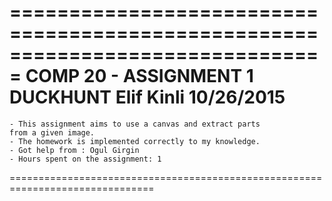 ===============================================================================
							 COMP 20 -  ASSIGNMENT 1
									DUCKHUNT
							       Elif Kinli
								   10/26/2015
===============================================================================
	- This assignment aims to use a canvas and extract parts
	from a given image.  
	- The homework is implemented correctly to my knowledge. 
	- Got help from : Ogul Girgin 
	- Hours spent on the assignment: 1

===============================================================================